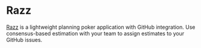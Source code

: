 Razz
====

[Razz](https://razz.herokuapp.com/) is a lightweight planning poker application with GitHub integration.
Use consensus-based estimation with your team to assign estimates to your GitHub issues.



